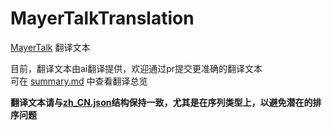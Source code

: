 # MayerTalkTranslation

[MayerTalk](https://github.com/MayerTalk/MayerTalk) 翻译文本

目前，翻译文本由ai翻译提供，欢迎通过pr提交更准确的翻译文本  
可在 [summary.md](summary.md) 中查看翻译总览

**翻译文本请与[zh_CN.json](translation/zh_CN.json)结构保持一致，尤其是在序列类型上，以避免潜在的排序问题**